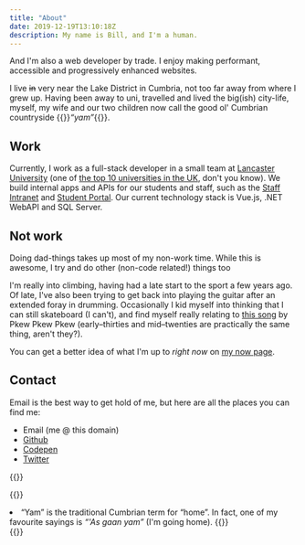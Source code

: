 ```yaml
---
title: "About"
date: 2019-12-19T13:10:18Z
description: My name is Bill, and I'm a human.
---
```


And I'm also a web developer by trade. I enjoy making performant, accessible and progressively enhanced websites.

I live ~~in~~ very near the Lake District in Cumbria, not too far away from where I grew up. Having been away to uni, travelled and lived the big(ish) city-life, myself, my wife and our two children now call the good ol' Cumbrian countryside {{<footnote-link yam>}}_&ldquo;yam&rdquo;_{{</footnote-link>}}.

## Work

Currently, I work as a full-stack developer in a small team at [Lancaster University](https://www.lancaster.ac.uk) (one of [the top 10 universities in the UK](https://www.theguardian.com/education/ng-interactive/2018/may/29/university-league-tables-2019), don't you know). We build internal apps and APIs for our students and staff, such as the [Staff Intranet](https://portal.lancaster.ac.uk/intranet/news) and [Student Portal](https://portal.lancaster.ac.uk/portal/news). Our current technology stack is Vue.js, .NET WebAPI and SQL Server.

## Not work

Doing dad-things takes up most of my non-work time. While this is awesome, I try and do other (non-code related!) things too

I'm really into climbing, having had a late start to the sport a few years ago. Of late, I've also been trying to get back into playing the guitar after an extended foray in drumming. Occasionally I kid myself into thinking that I can still skateboard (I can't), and find myself really relating to [this song](https://pkewx3.bandcamp.com/track/mid-20s-skateboarder-4 "Mid-20s Skateboarder") by Pkew Pkew Pkew (early&ndash;thirties and mid&ndash;twenties are practically the same thing, aren't they?).

You can get a better idea of what I'm up to _right now_ on [my now page](/now).

## Contact

Email is the best way to get hold of me, but here are all the places you can find me:

- Email (me @ this domain)
- <a href="https://github.com/bl-rd" rel="me nofollow noopener">Github</a>
- <a href="https://codepen.io/bl-rd" rel="me nofollow noopener">Codepen</a>
- <a href="https://twitter.com/_bl_rd" rel="me nofollow noopener">Twitter</a>

{{<signoff>}}

{{<blogfooter>}}
<li id="yam-footnote">
    &ldquo;Yam&rdquo; is the traditional Cumbrian term for &ldquo;home&rdquo;. In fact, one of my favourite sayings is <i>&ldquo;'As gaan yam&rdquo;</i> (I'm going home).
    {{<footnote-back yam-link >}}
</li>
{{</blogfooter>}}
